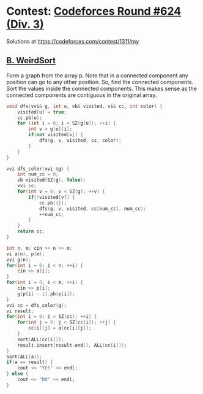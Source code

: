 # Contest: [Codeforces Round #624 (Div. 3)](https://codeforces.com/contest/1311)
Solutions at https://codeforces.com/contest/1311/my 

## [B. WeirdSort](https://codeforces.com/contest/1311/problem/B)
Form a graph from the array p. Note that in a connected component any position can go to any other position. So, find the connected components. Sort the values inside the connected components. This makes sense as the connected components are contiguous in the original array.
```cpp
void dfs(vvi& g, int u, vb& visited, vi& cc, int color) {
	visited[u] = true;
    cc.pb(u);
	for (int i = 0; i < SZ(g[u]); ++i) {
		int v = g[u][i];
		if(not visited[v]) {
			dfs(g, v, visited, cc, color);
		}
	}
}

vvi dfs_color(vvi &g) {
	int num_cc = 0;
    vb visited(SZ(g), false);
    vvi cc;
    for(int v = 0; v < SZ(g); ++v) {
		if(!visited[v]) {
            cc.pb({});
			dfs(g, v, visited, cc[num_cc], num_cc);
            ++num_cc;
		}
	}
    return cc;
}

int n, m; cin >> n >> m;
vi a(n), p(m);
vvi g(n);
for(int i = 0; i < n; ++i) {
    cin >> a[i];
}
for(int i = 0; i < m; ++i) {
    cin >> p[i];
    g[p[i] - 1].pb(p[i]);
}
vvi cc = dfs_color(g);
vi result;
for(int i = 0; i < SZ(cc); ++i) {
    for(int j = 0; j < SZ(cc[i]); ++j) {
        cc[i][j] = a[cc[i][j]];
    }
    sort(ALL(cc[i]));
    result.insert(result.end(), ALL(cc[i]));
}
sort(ALL(a));
if(a == result) {
    cout << "YES" << endl;
} else {
    cout << "NO" << endl;
}
```